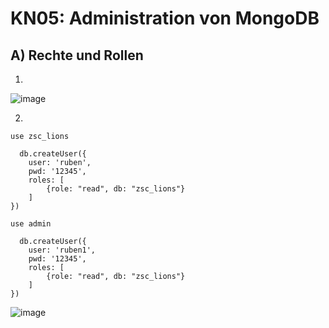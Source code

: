 # KN05: Administration von MongoDB
## A) Rechte und Rollen
  1. 
![image](https://github.com/Rubenizz/m165/assets/112400838/2b87b68d-5585-496b-9883-bdb24176b424)

  2.
```
use zsc_lions

  db.createUser({
    user: 'ruben',
    pwd: '12345',
    roles: [
        {role: "read", db: "zsc_lions"}
    ]
})

```
```
use admin

  db.createUser({
    user: 'ruben1',
    pwd: '12345',
    roles: [
        {role: "read", db: "zsc_lions"}
    ]
})

```
![image](https://github.com/Rubenizz/m165/assets/112400838/60b00bb7-2368-45b6-866d-70ef3718e9a0)
